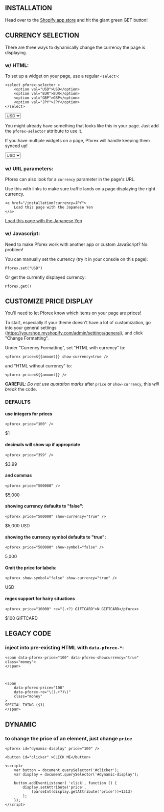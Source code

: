 INSTALLATION
------------

Head over to the [Shopify app store](https://apps.shopify.com/pforex) and hit the giant green GET button!


CURRENCY SELECTION
------------------
There are three ways to dynamically change the currency the page is displaying.



### w/ HTML:

To set up a widget on your page, use a regular `<select>`:

    <select pforex-selector >
        <option val="USD">USD</option> 
        <option val="EUR">EUR</option> 
        <option val="GBP">GBP</option> 
        <option val="JPY">JPY</option> 
    </select>

<select pforex-selector >
    <option val="USD">USD</option> 
    <option val="EUR">EUR</option> 
    <option val="GBP">GBP</option> 
    <option val="JPY">JPY</option> 
</select>

You might already have something that looks like this in your page.  Just add the `pforex-selector` attribute to use it.

If you have multiple widgets on a page, Pforex will handle keeping them synced up!

<select pforex-selector >
    <option val="USD">USD</option> 
    <option val="EUR">EUR</option> 
    <option val="GBP">GBP</option> 
    <option val="JPY">JPY</option> 
</select>


### w/ URL parameters:

Pforex can also look for a `currency` parameter in the page's URL.  

Use this with links to make sure traffic lands on a page displaying the right currency. 

    <a href="/installation?currency=JPY">
        Load this page with the Japanese Yen
    </a>

<a href="/installation?currency=JPY">Load this page with the Japanese Yen</a>


### w/ Javascript:

Need to make Pforex work with another app or custom JavaScript?  No problem!

You can manually set the currency (try it in your console on this page):

    Pforex.set("USD")

Or get the currently displayed currency:

    Pforex.get()


CUSTOMIZE PRICE DISPLAY
-----------------------
You'll need to let Pforex know which items on your page are prices!

To start, especially if your theme doesn't have a lot of customization,
go into your general settings (https://yourshop.myshopify.com/admin/settings/general), 
and click "Change Formatting".

Under "Currency Formatting", set "HTML with currency" to:

    <pforex price=${{amount}} show-currency=true />

and "HTML without currency" to:

    <pforex price=${{amount}} />

__CAREFUL__: _Do not use quotation marks_ after `price` or `show-currency`, this _will break_ the code.


### DEFAULTS

#### use integers for prices

    <pforex price="100" />

$1


#### decimals will show up if appropriate

    <pforex price="399" />

$3.99


#### and commas

    <pforex price="500000" />

$5,000


#### showing currency defaults to "false":

    <pforex price="500000" show-currency="true" />

$5,000 USD


#### showing the currency symbol defaults to "true":

    <pforex price="500000" show-symbol="false" />

5,000


#### Omit the price for labels:

    <pforex show-symbol="false" show-currency="true" />

USD


#### regex support for hairy situations

    <pforex price="10000" re="(.+?) GIFTCARD">N GIFTCARD</pforex>

$100 GIFTCARD



LEGACY CODE
-----------


### inject into pre-existing HTML with `data-pforex-*`:

    <span data-pforex-price="100" data-pforex-showcurrency="true" class="money">
    </span> 



    <span 
        data-pforex-price="100" 
        data-pforex-re="\((.+?)\)" 
        class="money"
    >
    SPECIAL THING ($1)
    </span> 


DYNAMIC
------- 

### to change the price of an element, just change `price`

    <pforex id="dynamic-display" price="100" />

    <button id="clicker" >CLICK ME</button>

    <script>
        var button = document.querySelector('#clicker');
        var display = document.querySelector('#dynamic-display');

        button.addEventListener( 'click', function () {
            display.setAttribute('price', 
                (parseInt(display.getAttribute('price'))+1313) 
            );
        });
    </script>
